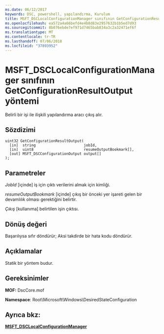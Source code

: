 ```yaml
---
ms.date: 06/12/2017
keywords: DSC, powershell, yapılandırma, Kurulum
title: MSFT_DSCLocalConfigurationManager sınıfının GetConfigurationResultOutput yöntemi
ms.openlocfilehash: ea572a4a66befd4e4b8d83e2957632b1b5ed7d93
ms.sourcegitcommit: 8b076ebde7ef971d7465bab834a3c2a32471ef6f
ms.translationtype: MT
ms.contentlocale: tr-TR
ms.lasthandoff: 07/06/2018
ms.locfileid: "37893952"
---
```

# <a name="getconfigurationresultoutput-method-of-the-msftdsclocalconfigurationmanager-class"></a>MSFT_DSCLocalConfigurationManager sınıfının GetConfigurationResultOutput yöntemi

Belirli bir işi ile ilişkili yapılandırma aracı çıkış alır.

## <a name="syntax"></a>Sözdizimi

```mof
uint32 GetConfigurationResultOutput(
  [in]  string                      jobId,
  [in]  uint8                       resumeOutputBookmark[],
  [out] MSFT_DSCConfigurationOutput output[]
);
```

## <a name="parameters"></a>Parametreler

*JobId* \[içinde\] iş için çıktı verilerini almak için kimliği.

*resumeOutputBookmark* \[içinde\] çıkış bir önceki yer işareti gelen bir devamlılık olması gerektiğini belirtir.

*Çıkış* \[kullanıma\] belirtilen işin çıktısı.

## <a name="return-value"></a>Dönüş değeri

Başarılıysa sıfır döndürür; Aksi takdirde bir hata kodu döndürür.

## <a name="remarks"></a>Açıklamalar

Statik bir yöntem budur.

## <a name="requirements"></a>Gereksinimler

**MOF:** DscCore.mof

**Namespace**: Root\Microsoft\Windows\DesiredStateConfiguration

## <a name="see-also"></a>Ayrıca bkz:

[**MSFT_DSCLocalConfigurationManager**](msft-dsclocalconfigurationmanager.md)
